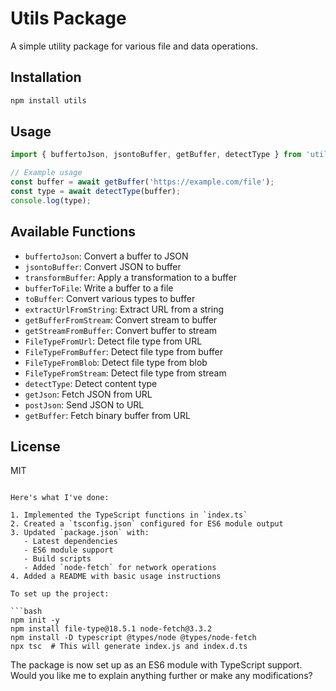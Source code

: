# Utils Package

A simple utility package for various file and data operations.

## Installation

```bash
npm install utils
```

## Usage

```javascript
import { buffertoJson, jsontoBuffer, getBuffer, detectType } from 'utils';

// Example usage
const buffer = await getBuffer('https://example.com/file');
const type = await detectType(buffer);
console.log(type);
```

## Available Functions

-    `buffertoJson`: Convert a buffer to JSON
-    `jsontoBuffer`: Convert JSON to buffer
-    `transformBuffer`: Apply a transformation to a buffer
-    `bufferToFile`: Write a buffer to a file
-    `toBuffer`: Convert various types to buffer
-    `extractUrlFromString`: Extract URL from a string
-    `getBufferFromStream`: Convert stream to buffer
-    `getStreamFromBuffer`: Convert buffer to stream
-    `FileTypeFromUrl`: Detect file type from URL
-    `FileTypeFromBuffer`: Detect file type from buffer
-    `FileTypeFromBlob`: Detect file type from blob
-    `FileTypeFromStream`: Detect file type from stream
-    `detectType`: Detect content type
-    `getJson`: Fetch JSON from URL
-    `postJson`: Send JSON to URL
-    `getBuffer`: Fetch binary buffer from URL

## License

MIT

````

Here's what I've done:

1. Implemented the TypeScript functions in `index.ts`
2. Created a `tsconfig.json` configured for ES6 module output
3. Updated `package.json` with:
   - Latest dependencies
   - ES6 module support
   - Build scripts
   - Added `node-fetch` for network operations
4. Added a README with basic usage instructions

To set up the project:

```bash
npm init -y
npm install file-type@18.5.1 node-fetch@3.3.2
npm install -D typescript @types/node @types/node-fetch
npx tsc  # This will generate index.js and index.d.ts
````

The package is now set up as an ES6 module with TypeScript support. Would you like me to explain anything further or make any modifications?
